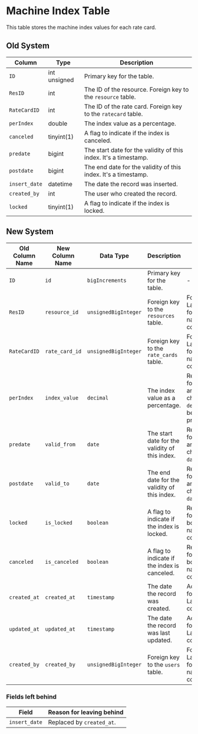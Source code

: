 
# Machine Index Table

This table stores the machine index values for each rate card.

## Old System

| Column | Type | Description |
|---|---|---|
| `ID` | int unsigned | Primary key for the table. |
| `ResID` | int | The ID of the resource. Foreign key to the `resource` table. |
| `RateCardID` | int | The ID of the rate card. Foreign key to the `ratecard` table. |
| `perIndex` | double | The index value as a percentage. |
| `canceled` | tinyint(1) | A flag to indicate if the index is canceled. |
| `predate` | bigint | The start date for the validity of this index. It's a timestamp. |
| `postdate` | bigint | The end date for the validity of this index. It's a timestamp. |
| `insert_date` | datetime | The date the record was inserted. |
| `created_by` | int | The user who created the record. |
| `locked` | tinyint(1) | A flag to indicate if the index is locked. |

## New System

| Old Column Name | New Column Name | Data Type | Description | Remarks |
|---|---|---|---|---|
| `ID` | `id` | `bigIncrements` | Primary key for the table. | - |
| `ResID` | `resource_id` | `unsignedBigInteger` | Foreign key to the `resources` table. | Follows Laravel's foreign key naming conventions. |
| `RateCardID` | `rate_card_id` | `unsignedBigInteger` | Foreign key to the `rate_cards` table. | Follows Laravel's foreign key naming conventions. |
| `perIndex` | `index_value` | `decimal` | The index value as a percentage. | Renamed for clarity and changed to `decimal` for better precision. |
| `predate` | `valid_from` | `date` | The start date for the validity of this index. | Renamed for clarity and changed to `date` type. |
| `postdate` | `valid_to` | `date` | The end date for the validity of this index. | Renamed for clarity and changed to `date` type. |
| `locked` | `is_locked` | `boolean` | A flag to indicate if the index is locked. | Renamed to follow boolean naming conventions. |
| `canceled` | `is_canceled` | `boolean` | A flag to indicate if the index is canceled. | Renamed to follow boolean naming conventions. |
| `created_at` | `created_at` | `timestamp` | The date the record was created. | Added to follow Laravel's conventions. |
| `updated_at` | `updated_at` | `timestamp` | The date the record was last updated. | Added to follow Laravel's conventions. |
| `created_by` | `created_by` | `unsignedBigInteger` | Foreign key to the `users` table. | Follows Laravel's foreign key naming conventions. |

### Fields left behind

| Field | Reason for leaving behind |
|---|---|
| `insert_date` | Replaced by `created_at`. |
